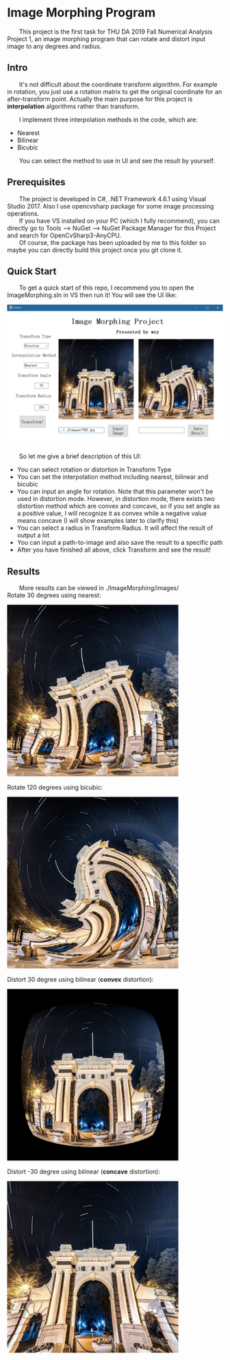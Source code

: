 # Image Morphing Program

&#8195;&#8195;This project is the first task for THU DA 2019 Fall Numerical Analysis Project 1, an image morphing program that can rotate and distort input image to any degrees and radius.

## Intro

&#8195;&#8195;It's not difficult about the coordinate transform algorithm. For example in rotation, you just use a rotation matrix to get the original coordinate for an after-transform point. Actually the main purpose for this project is **interpolation** algorithms rather than transform.  

&#8195;&#8195;I implement three interpolation methods in the code, which are:

- Nearest
- Bilinear
- Bicubic  

&#8195;&#8195;You can select the method to use in UI and see the result by yourself.  

## Prerequisites
&#8195;&#8195;The project is developed in C#, .NET Framework 4.6.1 using Visual Studio 2017. Also I use opencvsharp package for some image processing operations.  
&#8195;&#8195;If you have VS installed on your PC (which I fully recommend), you can directly go to Tools --> NuGet --> NuGet Package Manager for this Project and search for OpenCvSharp3-AnyCPU.  
&#8195;&#8195;Of course, the package has been uploaded by me to this folder so maybe you can directly build this project once you git clone it.  

## Quick Start
&#8195;&#8195;To get a quick start of this repo, I recommend you to open the ImageMorphing.sln in VS then run it! You will see the UI like:  
  
<img src="https://github.com/Wuziyi616/Numerical_Analysis_Project1/blob/master/ImageMorphing/ImageMorphing/images/UI.png" width=600 alt="UI">
  
  
&#8195;&#8195;So let me give a brief description of this UI:
- You can select rotation or distortion in Transform Type
- You can set the interpolation method including nearest, bilinear and bicubic
- You can input an angle for rotation. Note that this parameter won't be used in distortion mode. However, in distortion mode, there exists two
distortion method which are convex and concave, so if you set angle as a positive value, I will recognize it as convex while a negative value means concave
(I will show examples later to clarify this)
- You can select a radius in Transform Radius. It will affect the result of output a lot
- You can input a path-to-image and also save the result to a specific path
- After you have finished all above, click Transform and see the result!  

## Results
&#8195;&#8195;More results can be viewed in ./ImageMorphing/images/  
Rotate 30 degrees using nearest:  
  
<img src="https://github.com/Wuziyi616/Numerical_Analysis_Project1/blob/master/ImageMorphing/ImageMorphing/images/THU_rotation_nearest_30.jpg" width=400 alt="ex1">  
  
Rotate 120 degrees using bicubic:  
  
<img src="https://github.com/Wuziyi616/Numerical_Analysis_Project1/blob/master/ImageMorphing/ImageMorphing/images/THU_rotation_bicubic_120.jpg" width=400 alt="ex2">  
  
Distort 30 degree using bilinear (**convex** distortion):  
  
<img src="https://github.com/Wuziyi616/Numerical_Analysis_Project1/blob/master/ImageMorphing/ImageMorphing/images/THU_distortion_bilinear_30.jpg" width=400 alt="ex3">  
  
Distort -30 degree using bilinear (**concave** distortion):  
  
<img src="https://github.com/Wuziyi616/Numerical_Analysis_Project1/blob/master/ImageMorphing/ImageMorphing/images/THU_distortion_bilinear_-30.jpg" width=400 alt="ex4">  
  
